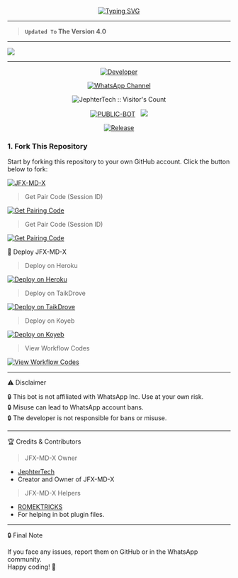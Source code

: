 <p align="center">
  <a href="https://git.io/typing-svg"><img src="https://readme-typing-svg.demolab.com?font=Black+Ops+One&size=100&pause=1000&color=ff0000&center=true&width=1000&height=200&lines=JFX+MD-X+BOT" alt="Typing SVG" /></a>
</p>

---

> **`Updated To` The Version 4.0**
---

<a><img src='https://images.unsplash.com/photo-1711945787953-3c9188487865?auto=format&fit=crop&w=1170&q=80'/></a>

---

<p align="center">
  <a href="https://github.com/Jeffreyfx1"><img title="Developer" src="https://img.shields.io/badge/Author-Jephter%20Tech-FF7604.svg?style=big-square&logo=github" /></a>
</p>

<div align="center">
  
[![WhatsApp Channel](https://img.shields.io/badge/Join-WhatsApp%20Channel-FF00F8?style=big-square&logo=whatsapp)](https://whatsapp.com/channel/0029VbAxkJl0lwgqAOojKI3R)
</div>

<p align="center"><img src="https://profile-counter.glitch.me/{JFX-MD-X}/count.svg" alt="JephterTech :: Visitor's Count" /></p>

<p align="center">
<a href="https://github.com/Jeffreyfx1/JFX-MD-X"><img title="PUBLIC-BOT" src="https://img.shields.io/static/v1?label=Language&message=English&style=square&color=darkpink"></a> &nbsp;
  <img src="https://komarev.com/ghpvc/?username=JFX-MD-X&label=VIEWS&style=square&color=blue" />
</p>

<p align="center">
  <a href="https://github.com/Jeffreyfx1/JFX-MD-X"><img title="Release" src="https://img.shields.io/badge/Release-beta%20v3.0-cyan.svg?style=for-the-badge&logo=appveyor" /></a>
</p>

### 1. Fork This Repository

Start by forking this repository to your own GitHub account. Click the button below to fork:

<a href="https://github.com/Jeffreyfx1/JFX-MD-X/fork"><img title="JFX-MD-X" src="https://img.shields.io/badge/FORK-JFX MD-X-h?color=green&style=for-the-badge&logo=stackshare"></a>

> Get Pair Code (Session ID)

<p align="left">  
<a href='https://jfx-md-x.onrender.com' target="_blank"><img alt='Get Pairing Code' src='https://img.shields.io/badge/Get%20Pairing%20Code-000000?style=for-the-badge&logo=codefactor&logoColor=white'/></a>  
</p>  

> Get Pair Code (Session ID)

<p align="left">  
<a href='https://jfx-md-x2.onrender.com' target="_blank"><img alt='Get Pairing Code' src='https://img.shields.io/badge/Get%20Pairing%20Code-ff0000?style=for-the-badge&logo=codefactor&logoColor=white'/></a>  
</p>  

🚀 Deploy JFX-MD-X

> Deploy on Heroku

<p align="left">  
<a href='https://dashboard.heroku.com/new?template=https://github.com/Jeffreyfx1/JFX-MD-X/tree/main' target="_blank"><img alt='Deploy on Heroku' src='https://img.shields.io/badge/Deploy%20on-Heroku-FF004D?style=for-the-badge&logo=heroku&logoColor=white'/></a>  
</p>

> Deploy on TaikDrove

<p align="left">  
<a href='https://host.talkdrove.com/share-bot/82' target="_blank"><img alt='Deploy on TaikDrove' src='https://img.shields.io/badge/Deploy%20on-TaikDrove-6971FF?style=for-the-badge&logo=google-cloud&logoColor=white'/></a>  
</p>

> Deploy on Koyeb

<p align="left">  
<a href='https://app.koyeb.com/services/deploy?type=git&repository=Jeffreyfx1/JFX-MD-X&ports=3000' target="_blank"><img alt='Deploy on Koyeb' src='https://img.shields.io/badge/Deploy%20on-Koyeb-FF009D?style=for-the-badge&logo=koyeb&logoColor=white'/></a>  
</p>

> View Workflow Codes

<p align="left">  
<a href="https://whatsapp.com/channel/0029VbAxkJl0lwgqAOojKI3R" target="_blank"><img alt='View Workflow Codes' src='https://img.shields.io/badge/View-Workflow%20Codes-FF0076?style=for-the-badge&logo=githubactions&logoColor=white'/></a>  
</p>  

---

⚠️ Disclaimer

🔒 This bot is not affiliated with WhatsApp Inc. Use at your own risk.  
🔒 Misuse can lead to WhatsApp account bans.  
🔒 The developer is not responsible for bans or misuse.  

---

🏆 Credits & Contributors  
> JFX-MD-X Owner  
- [JephterTech](https://github.com/Jeffreyfx1)  
- Creator and Owner of JFX-MD-X  

> JFX-MD-X Helpers  
- [ROMEKTRICKS](https://github.com/ROMEKTRICKS)  
- For helping in bot plugin files.

---

🔒 Final Note

If you face any issues, report them on GitHub or in the WhatsApp community.  
Happy coding! 🚀
